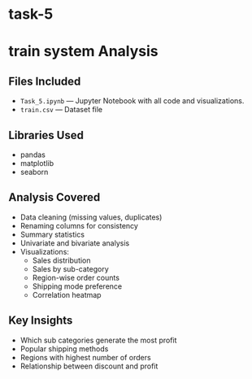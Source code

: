 # task-5
#  train system Analysis

##  Files Included

- `Task_5.ipynb` — Jupyter Notebook with all code and visualizations.
- `train.csv` — Dataset file 

##  Libraries Used

- pandas
- matplotlib
- seaborn

##  Analysis Covered

- Data cleaning (missing values, duplicates)
- Renaming columns for consistency
- Summary statistics
- Univariate and bivariate analysis
- Visualizations:
  - Sales distribution
  - Sales by sub-category
  - Region-wise order counts
  - Shipping mode preference
  - Correlation heatmap

##  Key Insights

- Which sub categories generate the most profit
- Popular shipping methods
- Regions with highest number of orders
- Relationship between discount and profit
